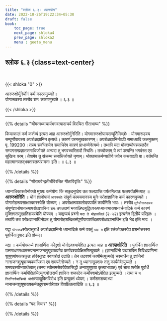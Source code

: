 ```yaml
---
title: "श्लोक ६.३- ध्यानयोग"
date: 2022-10-26T19:22:34+05:30
draft: false
book:
    toc_page: true
    next_page: shloka4
    prev_page: shloka2
    menu : geeta_menu
---
```




## श्लोक ६.३ {class=text-center}

<br/>

{{< shloka  "0"  >}}

आरुरुक्षोर्मुनेर्योगं कर्म कारणमुच्यते।    
योगारूढस्य तस्यैव शमः कारणमुच्यते ॥ ६.३ ॥

{{< /shloka >}}

---


{{% details "श्रीमत्मध्वाचार्यभगवत्पादाचर्य विरचित  गीताभाष्य" %}}

कियत्कालं कर्म कर्त्तव्यं इत्यत आह आरुरुक्षोर्मुनेरिति। 
योगमारुरुक्षोपायसम्पूर्तिमिच्छोः। योगमारूढस्य सम्पूर्णोपायस्य अपरोक्षज्ञानिन 
इत्यर्थः। कारणं परमसुखकारणम्। अपरोक्षज्ञानिनोऽपि समाध्यादि फलमुक्तम् पृ.
199200। तस्य सर्वोपशमेन समाधिरेव कारणं प्राधान्येनेत्यर्थः। तथापि यदा 
भोक्तव्योपरमस्तदैव सम्यगसम्प्रज्ञातसमाधिर्जायते अन्यदा तु भगवच्चरितादौ 
स्थितिः। तच्चोक्तम् ये त्वां पश्यन्ति भगवंस्त एव सुखिनः परम्। तेषामेव तु 
संक्रम्य समाधिर्जायते नृणाम्। भोक्तव्यकर्मण्यक्षीणे जपेन कथयाऽपि वा। 
वर्तयन्ति महात्मानस्तद्भक्तास्तत्परायणाः इति। ॥ ६.३ ॥

{{% /details %}}



{{% details "श्रीराघवेन्द्रतीर्थविरचित गीताविवृतिः" %}}

ध्यानाधिकारत्वेनोक्तो मुख्यः कर्मयोगः किं सकृदनुष्ठेय उत फलप्राप्ति
पर्यंतमित्यतः फलपर्यंतमित्याह ॥ **आरुरुक्षोरिति** । योगं ज्ञानोपायं 
`आरुरुक्षोः` संपूर्ण कामयमानस्य मुनेः परोक्षज्ञानिनः कर्म कारणमुच्यते ।
योगारोहरूपसाक्षात्कारस्येति योज्यम्‌ । अपरोक्षरूपफलोदयपर्यंतं कार्यमिति
भावः । तस्यैव `मुनेर्योगारूढस्य` संपूर्णज्ञानोपायस्यापरोक्षज्ञानिनः `शमः` उपलक्षणं
भगवन्निष्ठबुद्धित्वरूपध्यानव्याख्यानार्चनादिकं कर्म  कारणं
मुक्तिगतसुखातिशयस्येति योज्यम्‌ । यद्यप्ययं प्रश्र्नो 
`यदा ते मोहकलिलं` (२-५२) इत्यनेन द्वितीये परिहृतः । तथापि तत्र
परोक्षज्ञानार्थिनोऽत्र तु योगारोहशब्दितसंपूर्णोपायशब्दितापरोक्षाज्ञानार्थिन
इति भेद इति भावः ।   

यद्वा `योगारूढ`स्येत्यत्तुरार्धे अपरोक्षज्ञानिनो ध्यानादिकं
कर्म वक्तुं `यदा त` इति श्लेकोक्तस्यैव प्रशनोत्तरस्य पूर्वार्धेनानुवाद 
इति ज्ञेयम्‌।  

यद्वा । कर्मयोगमध्ये ज्ञानार्थिना कीदृशो योगोऽवश्यापेक्षित इत्यत आह
॥ **आरुहक्षोरिति** । पूर्वार्धेन ज्ञानार्थिनः 
उत्तमाधममध्यमरूपनानाजनशुश्रूषाख्यमेव कर्मावश्यापेक्षितमित्युच्यते । 
(ज्ञानार्थिनो यथाशक्ति त्रिविधप्राणिनां शुश्रूषयोपकारकृतः हरिस्तुष्टः 
स्वापरोक्षं ददाति। तेन तदवश्यं कार्यमित्युच्यते) चरमार्धेन तु ज्ञानिनो 
नानाजनशुश्रूषाख्यकर्मोपशम एव शमपदेनोच्यते । न तु ध्यानाद्युपशमः 
तत्तु कार्यमेवेत्युच्यते । शमपदस्योभयार्थत्वात्‌ 
(तस्य स्वोत्तमसेवयैवेष्टसिद्धौ अन्यशुश्रूषया
कृत्याभावात्‌) एवं चात्र श्लोके पूर्वार्धे  ज्ञानार्थिनः 
कर्मापेक्षितमित्युक्त्वोत्तरार्धे ज्ञानिनः शमपदेन 
कर्मोपशमोऽपेक्षित इत्युच्यते । तथा च 
`न निरग्निर्नचाक्रियो योगी`त्याद्युक्तिविरोध इति प्रत्युक्तं ध्येयम्‌ । 
कर्मशमशब्दाभ्यां नानाजनशुश्रूषाख्यकर्मतदुपशमयोरेवात्र विवक्षितत्वादिति ॥ ६.३ ॥


{{% /details %}}



{{% details "पद विचार" %}}


{{% /details %}}
